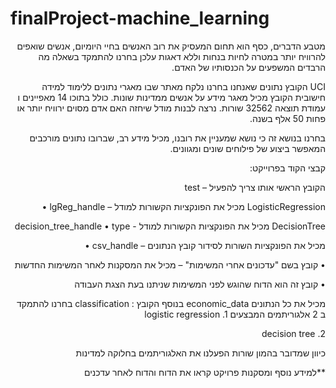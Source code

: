 


# finalProject-machine_learning
<div dir="rtl">
<div>
</div>
מטבע הדברים, כסף הוא תחום המעסיק את רוב האנשים בחיי היומיום, אנשים שואפים
להרוויח יותר במטרה לחיות בנחות וללא דאגות עלכן בחרנו להתמקד בשאלה מה
הרבדים המשפעים על הכנסותיו של האדם.


UCI הקובץ נתונים שאנחנו בחרנו נלקח מאתר
שבו מאגרי נתונים ללימוד למידה חישובית
הקובץ מכיל מאגר מידע על אנשים ממדינות שונות. כולל בתוכו 14 מאפיינים ו
עמודת תוצאה 32562 שורות. נרצה לבנות מודל שיחזה האם אדם מסוים ירוויח יותר או
פחות 50 אלף בשנה.

בחרנו בנושא זה כי נושא שמעניין את רובנו, מכיל מידע רב, שברובו נתונים מורכבים
המאפשר ביצוע של פילוחים שונים ומגוונים.

קבצי הקוד בפרוייקט:

הקובץ הראשי אותו צריך להפעיל – test 

LogisticRegression מכיל את הפונקציות הקשורות למודל – lgReg_handle •

DecisionTree מכיל את הפונקציות הקשורות למודל - decision_tree_handle •
type

מכיל את הפונקציות השורות לסידור קובץ הנתונים – csv_handle •

• קובץ בשם "עדכונים אחרי המשימות" – מכיל את המסקנות לאחר המשימות
  החדשות 
  
• קובץ זה הוא הדוח שהוגש לפני המשימות שניתנו בעת הצגת העבודה



מכיל את כל הנתונים economic_data בנוסף הקובץ
: classification בחרנו להתמקד ב 2 אלגוריתמים המבצעים
logistic regression .1

decision tree .2

כיוון שמדובר בהמון שורות הפעלנו את האלגוריתמים בחלוקה למדינות

**למידע נוסף ומסקנות פרויקט קראו את הדוח והדוח לאחר עדכנים

